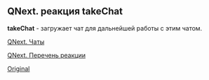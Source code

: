 ## QNext. реакция takeChat

**takeChat** - загружает чат для дальнейшей работы с этим чатом.



[QNext. Чаты](/docs-test/ph/admin/chat-about)

[QNext. Перечень реакции](/docs-test/ph/reactions)
  
[Original](https://telegra.ph/QNext-admin-reaction-takeChat-05-07)